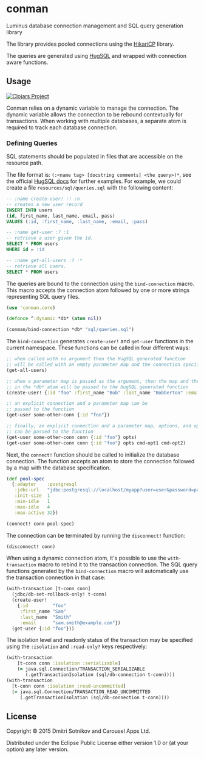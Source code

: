 # conman

Luminus database connection management and SQL query generation library

The library provides pooled connections using the [HikariCP](https://github.com/brettwooldridge/HikariCP) library.

The queries are generated using [HugSQL](https://github.com/layerware/hugsql) and wrapped with
connection aware functions.

## Usage

[![Clojars Project](http://clojars.org/conman/latest-version.svg)](http://clojars.org/conman)

Conman relies on a dynamic variable to manage the connection. The dynamic variable allows the connection to be
rebound contextually for transactions. When working with multiple databases, a separate atom is required
to track each database connection.

### Defining Queries

SQL statements should be populated in files that are accessible on the resource path.

The file format is: `(:<name tag> [docstring comments]
<the query>)*`, see the official [HugSQL docs](http://www.hugsql.org/) for further
examples. For example, we could create a file `resources/sql/queries.sql` with
the following content:

``` sql
-- :name create-user! :! :n
-- creates a new user record
INSERT INTO users
(id, first_name, last_name, email, pass)
VALUES (:id, :first_name, :last_name, :email, :pass)

-- :name get-user :? :1
-- retrieve a user given the id.
SELECT * FROM users
WHERE id = :id

-- :name get-all-users :? :*
-- retrieve all users.
SELECT * FROM users
```

The queries are bound to the connection using the `bind-connection` macro. This macro
accepts the connection atom followed by one or more strings representing SQL query files.

```clojure
(use 'conman.core)

(defonce ^:dynamic *db* (atom nil))

(conman/bind-connection *db* "sql/queries.sql")
```

The `bind-connection` generates `create-user!` and `get-user` functions
in the current namespace. These functions can be called in four different ways:

```clojure
;; when called with no argument then the HugSQL generated function
;; will be called with an empty parameter map and the connection specified in the *db* atom
(get-all-users)

;; when a parameter map is passed as the argument, then the map and the connection specified
;; in the *db* atom will be passed to the HugSQL generated function
(create-user! {:id "foo" :first_name "Bob" :last_name "Bobberton" :email nil :pass nil})

;; an explicit connection and a parameter map can be
;; passed to the function
(get-user some-other-conn {:id "foo"})

;; finally, an explicit connection and a parameter map, options, and optional command options
;; can be passed to the function
(get-user some-other-conn conn {:id "foo"} opts)
(get-user some-other-conn conn {:id "foo"} opts cmd-opt1 cmd-opt2)

```

Next, the `connect!` function should be called to initialize the database connection.
The function accepts an atom to store the connection followed by a map with the database
specification.

```clojure
(def pool-spec
  {:adapter    :postgresql
   :jdbc-url   "jdbc:postgresql://localhost/myapp?user=user&password=pass"
   :init-size  1
   :min-idle   1
   :max-idle   4
   :max-active 32})

(connect! conn pool-spec)
```

The connection can be terminated by running the `disconnect!` function:

```clojure
(disconnect! conn)
```

When using a dynamic connection atom, it's possible to use the `with-transaction`
macro to rebind it to the transaction connection. The SQL query functions
generated by the `bind-connection` macro will automatically use the transaction
connection in that case:

```clojure
(with-transaction [t-conn conn]
  (jdbc/db-set-rollback-only! t-conn)
  (create-user!
    {:id         "foo"
     :first_name "Sam"
     :last_name  "Smith"
     :email      "sam.smith@example.com"})
  (get-user {:id "foo"}))
```

The isolation level and readonly status of the transaction may be specified using the `:isolation`
and `:read-only?` keys respectively:

```clojure
(with-transaction
    [t-conn conn :isolation :serializable]
    (= java.sql.Connection/TRANSACTION_SERIALIZABLE
       (.getTransactionIsolation (sql/db-connection t-conn))))
(with-transaction
  [t-conn conn :isolation :read-uncommitted]
  (= java.sql.Connection/TRANSACTION_READ_UNCOMMITTED
     (.getTransactionIsolation (sql/db-connection t-conn))))
```

## License

Copyright © 2015 Dmitri Sotnikov and Carousel Apps Ltd.

Distributed under the Eclipse Public License either version 1.0 or (at
your option) any later version.
